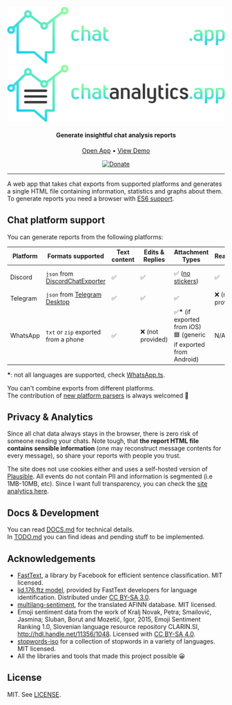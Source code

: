 <div align="center">

![Logo-Dark](assets/images/logos/app_dark.svg#gh-dark-mode-only)
![Logo-Light](assets/images/logos/app_light.svg#gh-light-mode-only)

<h4>Generate insightful chat analysis reports</h4>

[Open App](https://chatanalytics.app) • [View Demo](https://chatanalytics.app/demo)

[![Donate](https://img.shields.io/badge/Donate-PayPal-green.svg)](https://www.paypal.com/donate/?hosted_button_id=NKHZJPKFJ34WJ)

</div>

---

A web app that takes chat exports from supported platforms and generates a single HTML file containing information, statistics and graphs about them.  
To generate reports you need a browser with [ES6 support](https://caniuse.com/es6).


## Chat platform support

You can generate reports from the following platforms:

| Platform | Formats supported                                                                | Text content | Edits & Replies   | Attachment Types                                                                      | Reactions         | Profile picture         | Mentions     |
| -------- | -------------------------------------------------------------------------------- | ------------ | ----------------- | ------------------------------------------------------------------------------------- | ----------------- | ----------------------- | ------------ |
| Discord  | `json` from [DiscordChatExporter](https://github.com/Tyrrrz/DiscordChatExporter) | ✅           | ✅                | ✅ ([no stickers](https://github.com/Tyrrrz/DiscordChatExporter/issues/638))          | ✅                | ✅ (until link expires) | ✅ (as text) |
| Telegram | `json` from [Telegram Desktop](https://desktop.telegram.org/)                    | ✅           | ✅                | ✅                                                                                    | ❌ (not provided) | ❌                      | ✅ (as text) |
| WhatsApp | `txt` or `zip` exported from a phone                                             | ✅           | ❌ (not provided) | ✅<strong>*</strong> (if exported from iOS)<br>🟦 (generic if exported from Android) | N/A               | ❌                      | ✅ (as text) |

<strong>*</strong>: not all languages are supported, check [WhatsApp.ts](pipeline/parse/parsers/WhatsApp.ts).

You can't combine exports from different platforms.  
The contribution of [new platform parsers](DOCS.md#writing-a-new-parser) is always welcomed 🙂

## Privacy & Analytics

Since all chat data always stays in the browser, there is zero risk of someone reading your chats. Note tough, that **the report HTML file contains sensible information** (one may reconstruct message contents for every message), so share your reports with people you trust.

The site does not use cookies either and uses a self-hosted version of [Plausible](https://plausible.io). All events do not contain PII and information is segmented (i.e 1MB-10MB, etc). Since I want full transparency, you can check the [site analytics here](https://p.chatanalytics.app/chatanalytics.app).

## Docs & Development

You can read [DOCS.md](DOCS.md) for technical details.  
In [TODO.md](TODO.md) you can find ideas and pending stuff to be implemented.

## Acknowledgements

* [FastText](https://fasttext.cc/), a library by Facebook for efficient sentence classification. MIT licensed.
* [lid.176.ftz model](https://fasttext.cc/docs/en/language-identification.html), provided by FastText developers for language identification. Distributed under [CC BY-SA 3.0](https://creativecommons.org/licenses/by-sa/3.0/).
* [multilang-sentiment](https://github.com/marcellobarile/multilang-sentiment), for the translated AFINN database. MIT licensed.
* Emoji sentiment data from the work of Kralj Novak, Petra; Smailović, Jasmina; Sluban, Borut and Mozetič, Igor, 2015, Emoji Sentiment Ranking 1.0, Slovenian language resource repository CLARIN.SI, http://hdl.handle.net/11356/1048. Licensed with [CC BY-SA 4.0](https://creativecommons.org/licenses/by-sa/4.0/).
* [stopwords-iso](https://github.com/stopwords-iso/stopwords-iso) for a collection of stopwords in a variety of languages. MIT licensed.
* All the libraries and tools that made this project possible 😀

## License

MIT. See [LICENSE](LICENSE).

